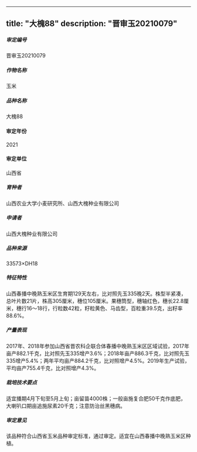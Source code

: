 
---
title: "大槐88"
description: "晋审玉20210079"
---
##### 审定编号 
晋审玉20210079

##### 作物名称
玉米

##### 品种名称
大槐88

#### 审定年份
2021	

#### 审定单位
山西省

##### 育种者
山西农业大学小麦研究所、山西大槐种业有限公司

##### 申请者
山西大槐种业有限公司

##### 品种来源
33573×DH18

##### 特征特性
山西春播中晚熟玉米区生育期129天左右，比对照先玉335晚2天。株型半紧凑，总叶片数21片，株高305厘米，穗位105厘米。果穗筒型，穗轴红色，穗长22.8厘米，穗行16～18行，行粒数42粒，籽粒黄色、马齿型，百粒重39.5克，出籽率88.6%。

##### 产量表现
2017年、2018年参加山西省晋农科企联合体春播中晚熟玉米区区域试验，2017年亩产882.1千克，比对照先玉335增产3.6%；2018年亩产886.3千克，比对照先玉335增产5.4%；两年平均亩产884.2千克，比对照增产4.5%。2019年生产试验，平均亩产755.4千克，比对照增产4.3%。

##### 栽培技术要点
适宜播期4月下旬至5月上旬；亩留苗4000株；一般亩施复合肥50千克作底肥，大喇叭口期亩追施尿素20千克；注意防治丝黑穗病。

##### 审定意见
该品种符合山西省玉米品种审定标准，通过审定。适宜在山西春播中晚熟玉米区种植。


